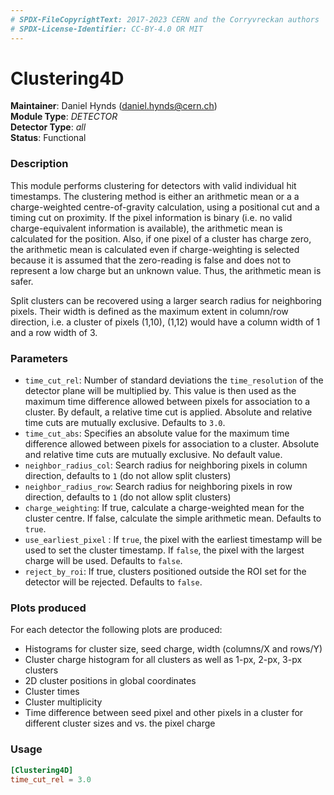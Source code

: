 ```yaml
---
# SPDX-FileCopyrightText: 2017-2023 CERN and the Corryvreckan authors
# SPDX-License-Identifier: CC-BY-4.0 OR MIT
---
```

# Clustering4D
**Maintainer**: Daniel Hynds (<daniel.hynds@cern.ch>)  
**Module Type**: *DETECTOR*  
**Detector Type**: *all*  
**Status**: Functional

### Description
This module performs clustering for detectors with valid individual hit timestamps.
The clustering method is either an arithmetic mean or a a charge-weighted centre-of-gravity calculation, using a positional cut and a timing cut on proximity.
If the pixel information is binary (i.e. no valid charge-equivalent information is available), the arithmetic mean is calculated for the position.
Also, if one pixel of a cluster has charge zero, the arithmetic mean is calculated even if charge-weighting is selected because it is assumed that the zero-reading is false and does not to represent a low charge but an unknown value.
Thus, the  arithmetic mean is safer.

Split clusters can be recovered using a larger search radius for neighboring pixels.
Their width is defined as the maximum extent in column/row direction, i.e. a cluster of pixels (1,10), (1,12) would have a column width of 1 and a row width of 3.

### Parameters
* `time_cut_rel`: Number of standard deviations the `time_resolution` of the detector plane will be multiplied by. This value is then used as the maximum time difference allowed between pixels for association to a cluster. By default, a relative time cut is applied. Absolute and relative time cuts are mutually exclusive. Defaults to `3.0`.
* `time_cut_abs`: Specifies an absolute value for the maximum time difference allowed between pixels for association to a cluster. Absolute and relative time cuts are mutually exclusive. No default value.
* `neighbor_radius_col`: Search radius for neighboring pixels in column direction, defaults to `1` (do not allow split clusters)
* `neighbor_radius_row`:  Search radius for neighboring pixels in row direction, defaults to `1` (do not allow split clusters)
* `charge_weighting`: If true, calculate a charge-weighted mean for the cluster centre. If false, calculate the simple arithmetic mean. Defaults to `true`.
* `use_earliest_pixel` : If `true`, the pixel with the earliest timestamp will be used to set the cluster timestamp. If `false`, the pixel with the largest charge will be used. Defaults to `false`.
* `reject_by_roi`: If true, clusters positioned outside the ROI set for the detector will be rejected. Defaults to `false`.

### Plots produced
For each detector the following plots are produced:

* Histograms for cluster size, seed charge, width (columns/X and rows/Y)
* Cluster charge histogram for all clusters as well as 1-px, 2-px, 3-px clusters
* 2D cluster positions in global coordinates
* Cluster times
* Cluster multiplicity
* Time difference between seed pixel and other pixels in a cluster for different cluster sizes and vs. the pixel charge

### Usage
```toml
[Clustering4D]
time_cut_rel = 3.0
```
